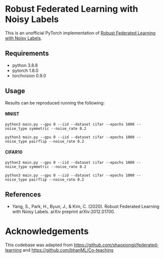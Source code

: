 # Robust Federated Learning with Noisy Labels
This is an unofficial PyTorch implementation of [Robust Federated Learning with Noisy Labels](https://arxiv.org/abs/2012.01700). 

## Requirements
- python 3.8.8
- pytorch 1.8.0
- torchvision 0.9.0 

## Usage
Results can be reproduced running the following:

#### MNIST

```
python3 main.py --gpu 0 --iid --dataset cifar --epochs 1000 --noise_type symmetric --noise_rate 0.2 
```
```
python3 main.py --gpu 0 --iid --dataset cifar --epochs 1000 --noise_type pairflip --noise_rate 0.2 
```

#### CIFAR10

```
python3 main.py --gpu 0 --iid --dataset cifar --epochs 1000 --noise_type symmetric --noise_rate 0.2 
```
```
python3 main.py --gpu 0 --iid --dataset cifar --epochs 1000 --noise_type pairflip --noise_rate 0.2 
```

## References
- Yang, S., Park, H., Byun, J., & Kim, C. (2020). Robust Federated Learning with Noisy Labels. arXiv preprint arXiv:2012.01700.

# Acknowledgements
This codebase was adapted from https://github.com/shaoxiongji/federated-learning and https://github.com/bhanML/Co-teaching